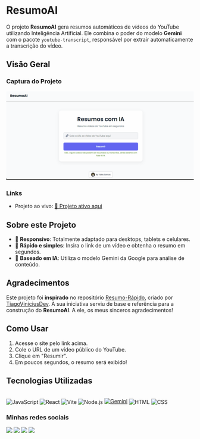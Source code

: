 # ResumoAI

O projeto **ResumoAI** gera resumos automáticos de vídeos do YouTube utilizando Inteligência Artificial. Ele combina o poder do modelo **Gemini** com o pacote `youtube-transcript`, responsável por extrair automaticamente a transcrição do vídeo.

## Visão Geral

### Captura do Projeto

<img src="./img/resumo.gif" alt="gif da tela inicial do projeto 'ResumoAI'">

### Links

- Projeto ao vivo: [🛜 Projeto ativo aqui](https://resumo-ai.vercel.app/)

## Sobre este Projeto 

- 🔹 **Responsivo**: Totalmente adaptado para desktops, tablets e celulares.
- 🔹 **Rápido e simples**: Insira o link de um vídeo e obtenha o resumo em segundos.
- 🔹 **Baseado em IA**: Utiliza o modelo Gemini da Google para análise de conteúdo.

## Agradecimentos

Este projeto foi **inspirado** no repositório [Resumo-Rápido](https://github.com/TiagoViniciusDev/Resumo-Rapido), criado por [TiagoViniciusDev](https://github.com/TiagoViniciusDev/). A sua iniciativa serviu de base e referência para a construção do **ResumoAI**. A ele, os meus sinceros agradecimentos!

## Como Usar

1. Acesse o site pelo link acima.
2. Cole o URL de um vídeo público do YouTube.
3. Clique em "Resumir".
4. Em poucos segundos, o resumo será exibido!

## Tecnologias Utilizadas

<div style="display: inline_block"><br>
<img title="JavaScript" align="center" height="40" width="40" src="https://skillicons.dev/icons?i=javascript" alt="JavaScript">
<img title="React" align="center" height="40" width="40" src="https://skillicons.dev/icons?i=react" alt="React">
<img title="Vite" align="center" height="40" width="40" src="https://skillicons.dev/icons?i=vite" alt="Vite">
<img title="Node.js" align="center" height="40" width="40" src="https://skillicons.dev/icons?i=nodejs" alt="Node.js">
<a href="https://deepmind.google/technologies/gemini"><img src="https://i.postimg.cc/tCssrND8/gemini-text.png" alt="Gemini" width="55"></a>
<img title="HTML" align="center" height="40" width="40" src="https://skillicons.dev/icons?i=html" alt="HTML">
<img title="CSS" align="center" height="40" width="40" src="https://skillicons.dev/icons?i=css" alt="CSS">
</div>

### Minhas redes sociais

<div> 
   <a href="https://instagram.com/tales.s7" target="_blank"><img src="https://img.shields.io/badge/-Instagram-%23E4405F?style=for-the-badge&logo=instagram&logoColor=white"></a>
   <a href="https://www.linkedin.com/in/tales-santos7" target="_blank"><img src="https://img.shields.io/badge/-LinkedIn-%230077B5?style=for-the-badge&logo=linkedin&logoColor=white"></a>
   <a href="mailto:tales.js07@gmail.com"><img src="https://img.shields.io/badge/-Gmail-%23333?style=for-the-badge&logo=gmail&logoColor=white"></a>
   <a href="https://talessantos-mu.vercel.app/" target="_blank"><img src="https://img.shields.io/badge/-Portf%C3%B3lio-Ffa500?style=for-the-badge&logo=portfolio&logoColor=white"></a>
</div>